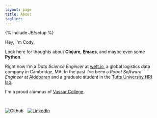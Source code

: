 ```yaml
---
layout: page
title: About
tagline: 
---
```

{% include JB/setup %}

Hey, I'm Cody.

Look here for thoughts about **Clojure**, **Emacs**, and maybe even some **Python**.

Right now I'm a *Data Science Engineer* at [weft.io](http://www.weft.io), a global
logistics data company in Cambridge, MA. In the past I've been a *Robot Software
Engineer* at [Aldebaran](https://www.aldebaran.com/en) and a graduate student in
the [Tufts University HRI lab](http://hrilab.tufts.edu/).

I'm a proud alumnus of [Vassar College](http://www.vassar.edu/).

<br>

<p>
<a href="http://github.com/ccann" style="text-decoration: none;">
<image src="./github.svg" alt="Github" id="about-icon"/>
</a>
<a href="https://www.linkedin.com/in/codycanning">
<image src="./linkedin.svg" alt="LinkedIn" id="about-icon" style="margin-left: 10px;"/>
</a>
</p>

